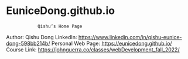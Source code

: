 # EuniceDong.github.io

                Qishu‘s Home Page

Author: Qishu Dong
LinkedIn: https://www.linkedin.com/in/qishu-eunice-dong-598bb214b/
Personal Web Page: https://eunicedong.github.io/
Course Link: https://johnguerra.co/classes/webDevelopment_fall_2022/
